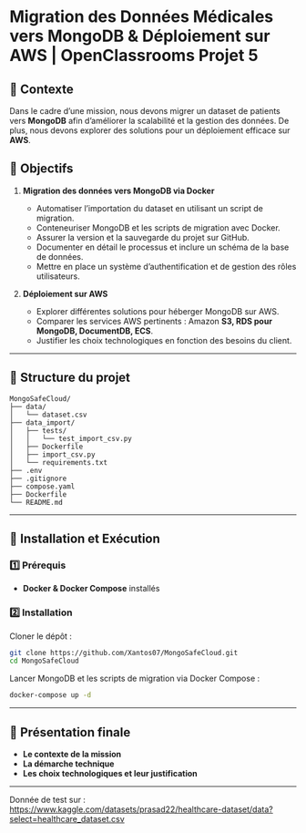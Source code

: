 # Migration des Données Médicales vers MongoDB & Déploiement sur AWS | OpenClassrooms Projet 5

## 📌 Contexte
Dans le cadre d’une mission, nous devons migrer un dataset de patients vers **MongoDB** afin d’améliorer la scalabilité et la gestion des données. De plus, nous devons explorer des solutions pour un déploiement efficace sur **AWS**.

## 🎯 Objectifs
1. **Migration des données vers MongoDB via Docker**
   - Automatiser l’importation du dataset en utilisant un script de migration.
   - Conteneuriser MongoDB et les scripts de migration avec Docker.
   - Assurer la version et la sauvegarde du projet sur GitHub.
   - Documenter en détail le processus et inclure un schéma de la base de données.
   - Mettre en place un système d’authentification et de gestion des rôles utilisateurs.

2. **Déploiement sur AWS**
   - Explorer différentes solutions pour héberger MongoDB sur AWS.
   - Comparer les services AWS pertinents : Amazon **S3, RDS pour MongoDB, DocumentDB, ECS**.
   - Justifier les choix technologiques en fonction des besoins du client.

---

## 📂 Structure du projet

```text
MongoSafeCloud/
├── data/
│   └── dataset.csv
├── data_import/
│   ├── tests/
│   │   └── test_import_csv.py
│   ├── Dockerfile
│   ├── import_csv.py
│   └── requirements.txt
├── .env
├── .gitignore
├── compose.yaml
├── Dockerfile
└── README.md
```
---

## 🚀 Installation et Exécution

### 1️⃣ Prérequis
- **Docker & Docker Compose** installés


### 2️⃣ Installation
Cloner le dépôt :
```bash
git clone https://github.com/Xantos07/MongoSafeCloud.git
cd MongoSafeCloud
```
Lancer MongoDB et les scripts de migration via Docker Compose :
```bash
docker-compose up -d
```

---



## 📢 Présentation finale

- **Le contexte de la mission**
- **La démarche technique**
- **Les choix technologiques et leur justification**

---

Donnée de test sur : 
https://www.kaggle.com/datasets/prasad22/healthcare-dataset/data?select=healthcare_dataset.csv
